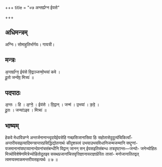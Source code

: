 +++
title = "०७ अन्तर्ह्यग्न ईयसे"

+++
## अधिमन्त्रम्
अग्निः। सोमाहुतिर्भार्गवः। गायत्री।

## मन्त्रः
अ॒न्तर्ह्य॑ग्न॒ ईय॑से वि॒द्वाञ्जन्मो॒भया॑ कवे ।  
दू॒तो जन्ये॑व॒ मित्र्यः॑ ॥

## पदपाठः
अ॒न्तः । हि । अ॒ग्ने॒ । ईय॑से । वि॒द्वान् । जन्म॑ । उ॒भया॑ । क॒वे॒ ।  
दू॒तः । जन्या॑ऽइव । मित्र्यः॑ ॥

## भाष्यम्
हेकवे मेधाविन्नग्ने अन्तर्जनानान्त्दृदयेईयसेहि गच्छसिजानासिवा हिः सहोतासेदुदूत्यंचिकित्वाँ- अन्तरीयसइत्यादिमन्त्रान्तरप्रसिद्धिद्योतनार्थः कीदृशस्त्वं उभयाउभयविधानिजन्मजन्मानि यष्टॄणां- यजमानानांयष्टव्यानान्देवनांचसंबन्धीनि विद्वान् जानन् सन् ईयसइतिसंबन्धः तत्रदृष्टान्तः—जन्यो- जनेभ्योहितः मित्र्योविशेषेणमित्रेभ्योहितोदूतइव सयथप्रजानांचित्तवृत्तिज्ञानायराज्ञाप्रेरितः तासां- मनोजानातितद्वत् त्वमप्यस्माकमन्तरीयसइत्यर्थः ॥ ७ ॥